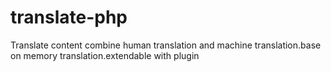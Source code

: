 # translate-php
Translate content combine human translation and machine translation.base on memory translation.extendable with plugin

